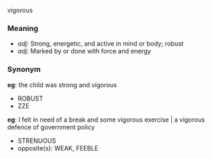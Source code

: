 vigorous
### Meaning
+ _adj_: Strong, energetic, and active in mind or body; robust
+ _adj_: Marked by or done with force and energy

### Synonym

__eg__: the child was strong and vigorous

+ ROBUST
+ ZZE

__eg__: I felt in need of a break and some vigorous exercise | a vigorous defence of government policy

+ STRENUOUS
+ opposite(s): WEAK, FEEBLE


